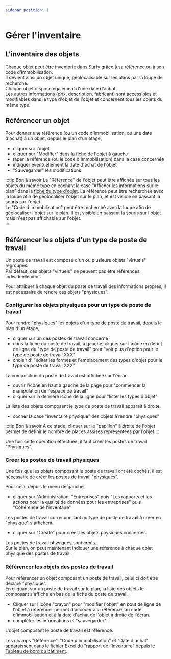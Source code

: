 ```yaml
---
sidebar_position: 1
---
```


# Gérer l'inventaire

## L'inventaire des objets

Chaque objet peut être inventorié dans Surfy grâce à sa référence ou à son code d'immobilisation.<br />
Il devient ainsi un objet unique, géolocalisable sur les plans par la loupe de recherche.<br />
Chaque objet dispose également d'une date d'achat.<br />
Les autres informations (prix, description, fabricant) sont accessibles et modifiables dans le type d'objet de l'objet et concernent tous les objets du même type.

## Référencer un objet

Pour donner une référence (ou un code d'immobilisation, ou une date d'achat) à un objet, depuis le plan d'un étage,

-   cliquer sur l'objet
-   cliquer sur "Modifier" dans la fiche de l'objet à gauche
-   taper la référence (ou le code d'immobilisation) dans la case concernée
-   indiquer éventuellement la date d'achat de l'objet
-   "Sauvegarder" les modifications

:::tip Bon à savoir
La "Référence" de l'objet peut être affichée sur tous les objets du même type en cochant la case "Afficher les informations sur le plan" dans la [fiche du type d'objet](/docs/tutorials/objects/itemtype/types-d-objet-a-l-echelle/edit#modifier-les-informations-du-type-dobjet). La référence peut être recherchée avec la loupe afin de géolocaliser l'objet sur le plan, et est visible en passant la souris sur l'objet.<br />
Le "Code d'immobilisation" peut être recherché avec la loupe afin de géolocaliser l'objet sur le plan. Il est visible en passant la souris sur l'objet mais n'est pas affichable sur l'objet.<br />
:::

## Référencer les objets d'un type de poste de travail

Un poste de travail est composé d'un ou plusieurs objets "virtuels" regroupés.<br />
Par défaut, ces objets "virtuels" ne peuvent pas être référencés individuellement.<br />

Pour attribuer à chaque objet du poste de travail des informations propres, il est nécessaire de rendre ces objets "physiques".

### Configurer les objets physiques pour un type de poste de travail

Pour rendre "physiques" les objets d'un type de poste de travail, depuis le plan d'un étage,

-   cliquer sur un des postes de travail concerné
-   dans la fiche du poste de travail, à gauche, cliquer sur l'icône en début de ligne du "type de poste de travail" pour "voir plus d'option pour le type de poste de travail XXX"
-   choisir d' "éditer les formes et l'emplacement des types d'objet pour le type de poste de travail XXX"

La composition du poste de travail est affichée sur l'écran.

-   ouvrir l'icône en haut à gauche de la page pour "commencer la manipulation de l'espace de travail"
-   cliquer sur la dernière icône de la ligne pour "lister les types d'objet"

La liste des objets composant le type de poste de travail apparait à droite.

-   cocher la case "inventaire physique" des objets à rendre "physiques"

:::tip Bon à savoir
A ce stade, cliquer sur le "papillon" à droite de l'objet permet de définir le nombre de places assises représentées par l'objet
:::

Une fois cette opération effectuée, il faut créer les postes de travail "Physiques".

### Créer les postes de travail physiques

Une fois que les objets composant le poste de travail ont été cochés, il est nécessaire de créer les postes de travail "physiques".

Pour cela, depuis le menu de gauche,

-   cliquer sur "Administration, "Entreprises" puis "Les rapports et les actions pour la qualité de données pour les entreprises" puis "Cohérence de l'inventaire"

Les postes de travail correspondant au type de poste de travail à créer en "physique" s'affichent.

-   cliquer sur "Create" pour créer les objets physiques concernés.

Les postes de travail physiques sont créés.<br />
Sur le plan, on peut maintenant indiquer une référence à chaque objet physique des postes de travail.

### Référencer les objets des postes de travail

Pour référencer un objet composant un poste de travail, celui ci doit être déclaré "physique".<br />
En cliquant sur un poste de travail sur le plan, la liste des objets le composant s'affiche en bas de la fiche du poste de travail.

-   Cliquer sur l'icône "crayon" pour "modifier l'objet" en bout de ligne de l'objet à référencer permet d'accéder à la référence, au code d'immobilisation et à la date d'achat de l'objet à droite de l'écran.
-   compléter les informations et "sauvegarder".

L'objet composant le poste de travail est référencé.

Les champs "Référence", "Code d'immobilisation" et "Date d'achat" apparaissent dans le fichier Excel du ["rapport de l'inventaire"](/docs/tutorials/BuildingData/Buildingdashboard/Buildingreporting#rapport-de-linventaire-du-bâtiment) depuis le [Tableau de bord du bâtiment](/docs/tutorials/BuildingData/Buildingdashboard/Buildingreporting).


